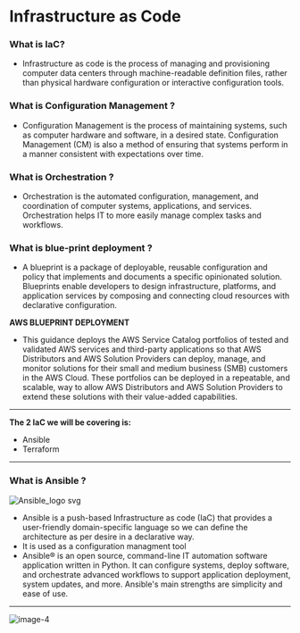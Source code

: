 # Infrastructure as Code 

### What is IaC?

- Infrastructure as code is the process of managing and provisioning computer data centers through machine-readable definition files, rather than physical hardware configuration or interactive configuration tools.
 

### What is Configuration Management ?

- Configuration Management is the process of maintaining systems, such as computer hardware and software, in a desired state. Configuration Management (CM) is also a method of ensuring that systems perform in a manner consistent with expectations over time.
### What is Orchestration ? 

- Orchestration is the automated configuration, management, and coordination of computer systems, applications, and services. Orchestration helps IT to more easily manage complex tasks and workflows.

### What is blue-print deployment ?

- A blueprint is a package of deployable, reusable configuration and policy that implements and documents a specific opinionated solution. Blueprints enable developers to design infrastructure, platforms, and application services by composing and connecting cloud resources with declarative configuration.

**AWS BLUEPRINT DEPLOYMENT**

- This guidance deploys the AWS Service Catalog portfolios of tested and validated AWS services and third-party applications so that AWS Distributors and AWS Solution Providers can deploy, manage, and monitor solutions for their small and medium business (SMB) customers in the AWS Cloud. These portfolios can be deployed in a repeatable, and scalable, way to allow AWS Distributors and AWS Solution Providers to extend these solutions with their value-added capabilities.


---

**The 2 IaC we will be covering is:**

- Ansible 
- Terraform 

---

### What is Ansible ?

![Ansible_logo svg](https://user-images.githubusercontent.com/115224560/201676305-757fbd40-12d4-46fa-9ae0-a72e9b735701.png)


- Ansible is a push-based Infrastructure as code (IaC) that provides a user-friendly domain-specific language so we can define the architecture as per desire in a declarative way.
- It is used as a configuration managment tool 
- Ansible® is an open source, command-line IT automation software application written in Python. It can configure systems, deploy software, and orchestrate advanced workflows to support application deployment, system updates, and more. Ansible's main strengths are simplicity and ease of use.


-----------

![image-4](https://user-images.githubusercontent.com/115224560/201709295-cdafcfb2-d255-4c66-ab4b-59aeabbf0326.png)

